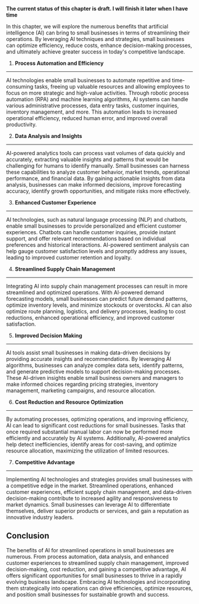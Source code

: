 **The current status of this chapter is draft. I will finish it later when I have time**

In this chapter, we will explore the numerous benefits that artificial intelligence (AI) can bring to small businesses in terms of streamlining their operations. By leveraging AI techniques and strategies, small businesses can optimize efficiency, reduce costs, enhance decision-making processes, and ultimately achieve greater success in today's competitive landscape.

1. **Process Automation and Efficiency**
----------------------------------------

AI technologies enable small businesses to automate repetitive and time-consuming tasks, freeing up valuable resources and allowing employees to focus on more strategic and high-value activities. Through robotic process automation (RPA) and machine learning algorithms, AI systems can handle various administrative processes, data entry tasks, customer inquiries, inventory management, and more. This automation leads to increased operational efficiency, reduced human error, and improved overall productivity.

2. **Data Analysis and Insights**
---------------------------------

AI-powered analytics tools can process vast volumes of data quickly and accurately, extracting valuable insights and patterns that would be challenging for humans to identify manually. Small businesses can harness these capabilities to analyze customer behavior, market trends, operational performance, and financial data. By gaining actionable insights from data analysis, businesses can make informed decisions, improve forecasting accuracy, identify growth opportunities, and mitigate risks more effectively.

3. **Enhanced Customer Experience**
-----------------------------------

AI technologies, such as natural language processing (NLP) and chatbots, enable small businesses to provide personalized and efficient customer experiences. Chatbots can handle customer inquiries, provide instant support, and offer relevant recommendations based on individual preferences and historical interactions. AI-powered sentiment analysis can help gauge customer satisfaction levels and promptly address any issues, leading to improved customer retention and loyalty.

4. **Streamlined Supply Chain Management**
------------------------------------------

Integrating AI into supply chain management processes can result in more streamlined and optimized operations. With AI-powered demand forecasting models, small businesses can predict future demand patterns, optimize inventory levels, and minimize stockouts or overstocks. AI can also optimize route planning, logistics, and delivery processes, leading to cost reductions, enhanced operational efficiency, and improved customer satisfaction.

5. **Improved Decision Making**
-------------------------------

AI tools assist small businesses in making data-driven decisions by providing accurate insights and recommendations. By leveraging AI algorithms, businesses can analyze complex data sets, identify patterns, and generate predictive models to support decision-making processes. These AI-driven insights enable small business owners and managers to make informed choices regarding pricing strategies, inventory management, marketing campaigns, and resource allocation.

6. **Cost Reduction and Resource Optimization**
-----------------------------------------------

By automating processes, optimizing operations, and improving efficiency, AI can lead to significant cost reductions for small businesses. Tasks that once required substantial manual labor can now be performed more efficiently and accurately by AI systems. Additionally, AI-powered analytics help detect inefficiencies, identify areas for cost-saving, and optimize resource allocation, maximizing the utilization of limited resources.

7. **Competitive Advantage**
----------------------------

Implementing AI technologies and strategies provides small businesses with a competitive edge in the market. Streamlined operations, enhanced customer experiences, efficient supply chain management, and data-driven decision-making contribute to increased agility and responsiveness to market dynamics. Small businesses can leverage AI to differentiate themselves, deliver superior products or services, and gain a reputation as innovative industry leaders.

Conclusion
----------

The benefits of AI for streamlined operations in small businesses are numerous. From process automation, data analysis, and enhanced customer experiences to streamlined supply chain management, improved decision-making, cost reduction, and gaining a competitive advantage, AI offers significant opportunities for small businesses to thrive in a rapidly evolving business landscape. Embracing AI technologies and incorporating them strategically into operations can drive efficiencies, optimize resources, and position small businesses for sustainable growth and success.
